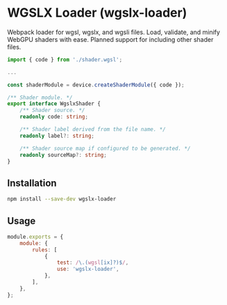 # WGSLX Loader (wgslx-loader)

Webpack loader for wgsl, wgslx, and wgsli files. Load, validate, and minify WebGPU
shaders with ease. Planned support for including other shader files.

```ts
import { code } from './shader.wgsl';

...

const shaderModule = device.createShaderModule({ code });
```

```ts
/** Shader module. */
export interface WgslxShader {
    /** Shader source. */
    readonly code: string;

    /** Shader label derived from the file name. */
    readonly label?: string;

    /** Shader source map if configured to be generated. */
    readonly sourceMap?: string;
}
```

## Installation

```sh
npm install --save-dev wgslx-loader
```

## Usage

```js
module.exports = {
    module: {
        rules: [
            {
                test: /\.(wgsl[ix]?)$/,
                use: 'wgslx-loader',
            },
        ],
    },
};
```

